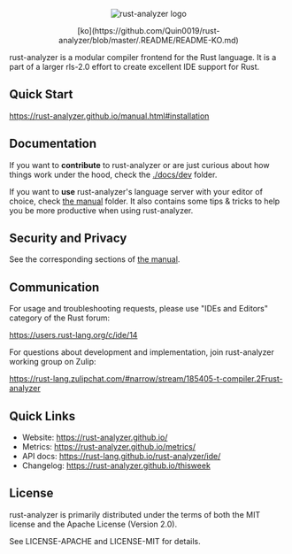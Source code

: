 <p align="center">
  <img
    src="https://raw.githubusercontent.com/rust-analyzer/rust-analyzer/master/assets/logo-wide.svg"
    alt="rust-analyzer logo">
</p>

<p align="center">
[ko](https://github.com/Quin0019/rust-analyzer/blob/master/.README/README-KO.md)
</p>

rust-analyzer is a modular compiler frontend for the Rust language.
It is a part of a larger rls-2.0 effort to create excellent IDE support for Rust.

## Quick Start

https://rust-analyzer.github.io/manual.html#installation

## Documentation

If you want to **contribute** to rust-analyzer or are just curious about how
things work under the hood, check the [./docs/dev](./docs/dev) folder.

If you want to **use** rust-analyzer's language server with your editor of
choice, check [the manual](https://rust-analyzer.github.io/manual.html) folder.
It also contains some tips & tricks to help you be more productive when using rust-analyzer.

## Security and Privacy

See the corresponding sections of [the manual](https://rust-analyzer.github.io/manual.html#security).

## Communication

For usage and troubleshooting requests, please use "IDEs and Editors" category of the Rust forum:

https://users.rust-lang.org/c/ide/14

For questions about development and implementation, join rust-analyzer working group on Zulip:

https://rust-lang.zulipchat.com/#narrow/stream/185405-t-compiler.2Frust-analyzer

## Quick Links

* Website: https://rust-analyzer.github.io/
* Metrics: https://rust-analyzer.github.io/metrics/
* API docs: https://rust-lang.github.io/rust-analyzer/ide/
* Changelog: https://rust-analyzer.github.io/thisweek

## License

rust-analyzer is primarily distributed under the terms of both the MIT
license and the Apache License (Version 2.0).

See LICENSE-APACHE and LICENSE-MIT for details.

